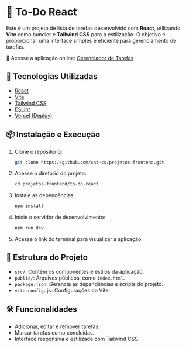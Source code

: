 # 📝 To-Do React

Este é um projeto de lista de tarefas desenvolvido com **React**, utilizando **Vite** como bundler e **Tailwind CSS** para a estilização. O objetivo é proporcionar uma interface simples e eficiente para gerenciamento de tarefas.

🔗 Acesse a aplicação online: [Gerenciador de Tarefas](https://to-do-react-lake-six.vercel.app/)

## 🚀 Tecnologias Utilizadas

- [React](https://reactjs.org/)
- [Vite](https://vitejs.dev/)
- [Tailwind CSS](https://tailwindcss.com/)
- [ESLint](https://eslint.org/)
- [Vercel (Deploy)](https://vercel.com/)

## 📦 Instalação e Execução

1. Clone o repositório:  
   ```bash
   git clone https://github.com/cat-cs/projetos-frontend.git
   ```

2. Acesse o diretório do projeto:  
   ```bash
   cd projetos-frontend/to-do-react
   ```

3. Instale as dependências:  
   ```bash
   npm install
   ```

4. Inicie o servidor de desenvolvimento:  
   ```bash
   npm run dev
   ```

5. Acesse o link do terminal para visualizar a aplicação.

## 📁 Estrutura do Projeto

- `src/`: Contém os componentes e estilos da aplicação.
- `public/`: Arquivos públicos, como `index.html`.
- `package.json`: Gerencia as dependências e scripts do projeto.
- `vite.config.js`: Configurações do Vite.

## 🛠️ Funcionalidades

- Adicionar, editar e remover tarefas.
- Marcar tarefas como concluídas.
- Interface responsiva e estilizada com Tailwind CSS.
